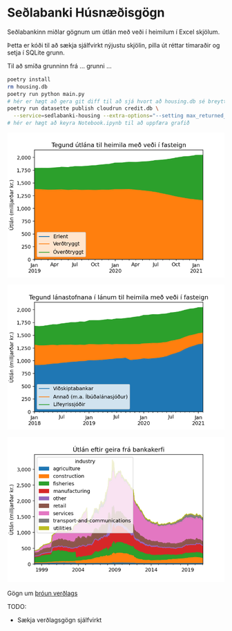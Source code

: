# Seðlabanki Húsnæðisgögn

Seðlabankinn miðlar gögnum um útlán með veði í heimilum í Excel skjölum.

Þetta er kóði til að sækja sjálfvirkt nýjustu skjölin, pilla út réttar tímaraðir
og setja í SQLite grunn.

Til að smíða grunninn frá … grunni …

```bash
poetry install
rm housing.db
poetry run python main.py
# hér er hægt að gera git diff til að sjá hvort að housing.db sé breytt eða ekki
poetry run datasette publish cloudrun credit.db \
  --service=sedlabanki-housing --extra-options="--setting max_returned_rows 10000"
# hér er hægt að keyra Notebook.ipynb til að uppfæra grafið
```

![](./graphs/indexation.png)

![](./graphs/type.png)

![](./graphs/business.png)

Gögn um [þróun verðlags](https://px.hagstofa.is/pxis/pxweb/is/Efnahagur/Efnahagur__visitolur__1_vnv__1_vnv/VIS01000.px)

TODO:

- Sækja verðlagsgögn sjálfvirkt
